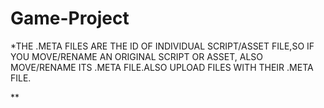 # Game-Project
*THE .META FILES ARE THE ID OF INDIVIDUAL SCRIPT/ASSET FILE,SO IF YOU MOVE/RENAME AN 
ORIGINAL SCRIPT OR ASSET, ALSO MOVE/RENAME ITS .META FILE.ALSO UPLOAD FILES WITH THEIR .META FILE.


**
